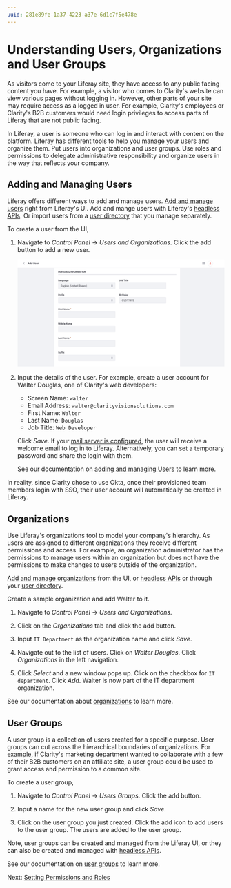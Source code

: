 ```yaml
---
uuid: 281e89fe-1a37-4223-a37e-6d1c7f5e478e
---
```

# Understanding Users, Organizations and User Groups

As visitors come to your Liferay site, they have access to any public facing content you have. For example, a visitor who comes to Clarity's website can view various pages without logging in. However, other parts of your site may require access as a logged in user. For example, Clarity's employees or Clarity's B2B customers would need login privileges to access parts of Liferay that are not public facing.

In Liferay, a user is someone who can log in and interact with content on the platform. Liferay has different tools to help you manage your users and organize them. Put users into organizations and user groups. Use roles and permissions to delegate administrative responsibility and organize users in the way that reflects your company.

<!-- ## Importing Users through Client Extension

We'll have here the steps to download, unzip and deploy the client extension. -->

## Adding and Managing Users

Liferay offers different ways to add and manage users. [Add and manage users](https://learn.liferay.com/w/dxp/users-and-permissions/users/adding-and-managing-users) right from Liferay's UI. Add and mange users with Liferay's [headless APIs](https://learn.liferay.com/w/dxp/users-and-permissions/developer-guide/user-account-api-basics). Or import users from a [user directory](https://learn.liferay.com/w/dxp/users-and-permissions/connecting-to-a-user-directory) that you manage separately. 

To create a user from the UI,

1. Navigate to _Control Panel_ &rarr; _Users and Organizations_. Click the add button to add a new user.

   ![Input the details of the user and click save.](./understanding-users-organizations-and-user-groups/images/01.png)

1. Input the details of the user. For example, create a user account for Walter Douglas, one of Clarity's web developers:

   * Screen Name: `walter`
   * Email Address: `walter@clarityvisionsolutions.com`
   * First Name: `Walter`
   * Last Name: `Douglas`
   * Job Title: `Web Developer`

   Click _Save_. If your [mail server is configured](https://learn.liferay.com/w/dxp/installation-and-upgrades/setting-up-liferay/configuring-mail), the user will receive a welcome email to log in to Liferay. Alternatively, you can set a temporary password and share the login with them.

   See our documentation on [adding and managing Users](https://learn.liferay.com/en/w/dxp/users-and-permissions/users/adding-and-managing-users) to learn more. 

In reality, since Clarity chose to use Okta, once their provisioned team members login with SSO, their user account will automatically be created in Liferay.

## Organizations

Use Liferay's organizations tool to model your company's hierarchy. As users are assigned to different organizations they receive different permissions and access. For example, an organization administrator has the permissions to manage users within an organization but does not have the permissions to make changes to users outside of the organization. 

[Add and manage organizations](https://learn.liferay.com/w/dxp/users-and-permissions/organizations/creating-and-managing-organizations) from the UI, or [headless APIs](https://learn.liferay.com/w/dxp/users-and-permissions/developer-guide/organizations-api-basics) or through your [user directory](https://learn.liferay.com/w/dxp/users-and-permissions/connecting-to-a-user-directory/connecting-to-an-ldap-directory). 

<!-- We could add a screenshot of the organization tab (Global Menu > Control Panel > Users and Organizations > Organizations tab), showing all three organizations that the user deployed using client extensions -->

Create a sample organization and add Walter to it.

1. Navigate to _Control Panel_ &rarr; _Users and Organizations_.

1. Click on the _Organizations_ tab and click the add button.

1. Input `IT Department` as the organization name and click _Save_.

1. Navigate out to the list of users. Click on *Walter Douglas*. Click *Organizations* in the left navigation.

1. Click *Select* and a new window pops up. Click on the checkbox for `IT department`. Click *Add*. Walter is now part of the IT department organization.

See our documentation about [organizations](https://learn.liferay.com/web/guest/w/dxp/users-and-permissions/organizations) to learn more.

## User Groups

A user group is a collection of users created for a specific purpose. User groups can cut across the hierarchical boundaries of organizations. For example, if Clarity's marketing department wanted to collaborate with a few of their B2B customers on an affiliate site, a user group could be used to grant access and permission to a common site.

To create a user group, 

1. Navigate to _Control Panel_ &rarr; _Users Groups_. Click the add button.

1. Input a name for the new user group and click _Save_.

1. Click on the user group you just created. Click the add icon to add users to the user group. The users are added to the user group.

Note, user groups can be created and managed from the Liferay UI, or they can also be created and managed with [headless APIs](https://learn.liferay.com/w/dxp/users-and-permissions/developer-guide/user-groups-api-basics).

See our documentation on [user groups](https://learn.liferay.com/web/guest/w/dxp/users-and-permissions/user-groups) to learn more.

Next: [Setting Permissions and Roles](./setting-permissions-and-roles.md)
